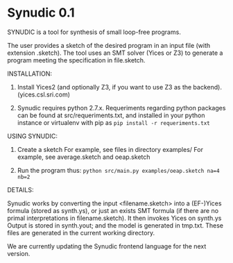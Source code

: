 # Synudic 0.1

SYNUDIC is a tool for synthesis of small loop-free programs.

The user provides a sketch of the desired program in an input file
(with extension .sketch).  The tool uses an SMT solver (Yices or Z3)
to generate a program meeting the specification in file.sketch.


INSTALLATION:

1. Install Yices2 (and optionally Z3, if you want to use Z3 as the backend).
(yices.csl.sri.com)

2. Synudic requires python 2.7.x. Requeriments regarding python packages can be found at src/requeriments.txt, and installed in your python instance or virtualenv with pip as `pip install -r requeriments.txt`


USING SYNUDIC:

1. Create a sketch
   For example, see files in directory examples/
   For example, see average.sketch and oeap.sketch

2. Run the program thus:
   `python src/main.py examples/oeap.sketch na=4 nb=2`

DETAILS:

Synudic works by converting the input <filename.sketch> into a
 (EF-)Yices formula (stored as synth.ys), or just an exists SMT
 formula (if there are no primal interpretations in filename.sketch).
 It then invokes Yices on synth.ys
 Output is stored in synth.yout; and the model is generated in tmp.txt.
 These files are generated in the current working directory.
 
We are currently updating the Synudic frontend language for the next version. 

